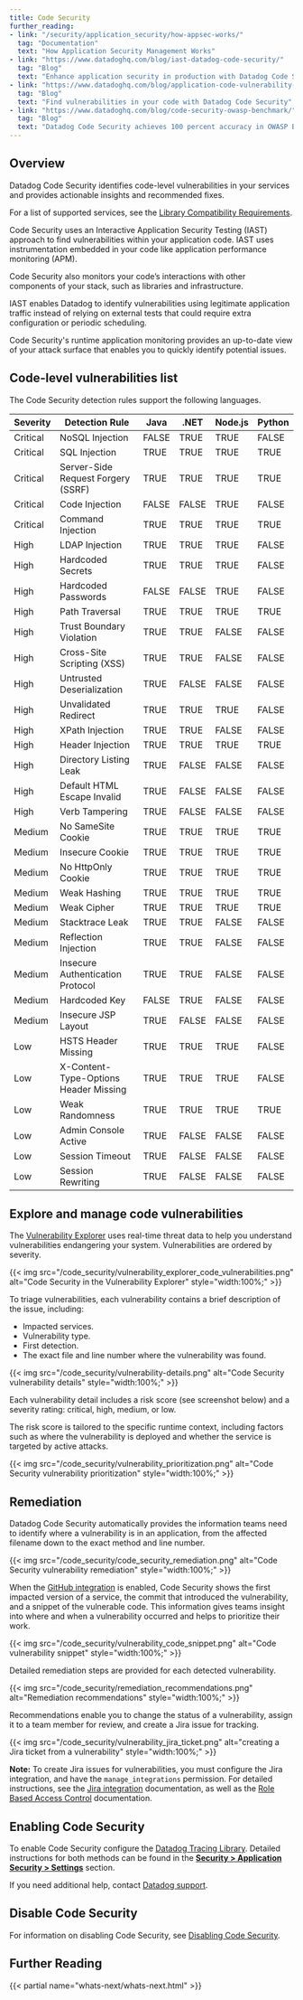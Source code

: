 ```yaml
---
title: Code Security
further_reading:
- link: "/security/application_security/how-appsec-works/"
  tag: "Documentation"
  text: "How Application Security Management Works"
- link: "https://www.datadoghq.com/blog/iast-datadog-code-security/"
  tag: "Blog"
  text: "Enhance application security in production with Datadog Code Security"
- link: "https://www.datadoghq.com/blog/application-code-vulnerability-detection/"
  tag: "Blog"
  text: "Find vulnerabilities in your code with Datadog Code Security"
- link: "https://www.datadoghq.com/blog/code-security-owasp-benchmark/"
  tag: "Blog"
  text: "Datadog Code Security achieves 100 percent accuracy in OWASP Benchmark by using an IAST approach"
---
```


## Overview

Datadog Code Security identifies code-level vulnerabilities in your services and provides actionable insights and recommended fixes.

For a list of supported services, see the [Library Compatibility Requirements][5].

Code Security uses an Interactive Application Security Testing (IAST) approach to find vulnerabilities within your application code. IAST uses instrumentation embedded in your code like application performance monitoring (APM).

Code Security also monitors your code’s interactions with other components of your stack, such as libraries and infrastructure.

IAST enables Datadog to identify vulnerabilities using legitimate application traffic instead of relying on external tests that could require extra configuration or periodic scheduling.

Code Security's runtime application monitoring provides an up-to-date view of your attack surface that enables you to quickly identify potential issues.

## Code-level vulnerabilities list

The Code Security detection rules support the following languages.

| Severity | Detection Rule                        | Java  | .NET  | Node.js | Python |
| -------- | ------------------------------------- | ----- | ----- | ------- |--------|
| Critical | NoSQL Injection                       | FALSE | TRUE  | TRUE    | FALSE  |
| Critical | SQL Injection                         | TRUE  | TRUE  | TRUE    | TRUE   |
| Critical | Server-Side Request Forgery (SSRF)    | TRUE  | TRUE  | TRUE    | TRUE   |
| Critical | Code Injection                        | FALSE | FALSE | TRUE    | FALSE  |
| Critical | Command Injection                     | TRUE  | TRUE  | TRUE    | TRUE   |
| High     | LDAP Injection                        | TRUE  | TRUE  | TRUE    | FALSE  |
| High     | Hardcoded Secrets                     | TRUE  | TRUE  | TRUE    | FALSE  |
| High     | Hardcoded Passwords                   | FALSE | FALSE | TRUE    | FALSE  |
| High     | Path Traversal                        | TRUE  | TRUE  | TRUE    | TRUE   |
| High     | Trust Boundary Violation              | TRUE  | TRUE  | FALSE   | FALSE  |
| High     | Cross-Site Scripting (XSS)            | TRUE  | TRUE  | FALSE   | FALSE  |
| High     | Untrusted Deserialization             | TRUE  | FALSE | FALSE   | FALSE  |
| High     | Unvalidated Redirect                  | TRUE  | TRUE  | TRUE    | FALSE  |
| High     | XPath Injection                       | TRUE  | TRUE  | FALSE   | FALSE  |
| High     | Header Injection                      | TRUE  | TRUE  | TRUE    | TRUE   |
| High     | Directory Listing Leak                | TRUE  | FALSE | FALSE   | FALSE  |
| High     | Default HTML Escape Invalid           | TRUE  | FALSE | FALSE   | FALSE  |
| High     | Verb Tampering                        | TRUE  | FALSE | FALSE   | FALSE  |
| Medium   | No SameSite Cookie                    | TRUE  | TRUE  | TRUE    | TRUE   |
| Medium   | Insecure Cookie                       | TRUE  | TRUE  | TRUE    | TRUE   |
| Medium   | No HttpOnly Cookie                    | TRUE  | TRUE  | TRUE    | TRUE   |
| Medium   | Weak Hashing                          | TRUE  | TRUE  | TRUE    | TRUE   |
| Medium   | Weak Cipher                           | TRUE  | TRUE  | TRUE    | TRUE   |
| Medium   | Stacktrace Leak                       | TRUE  | TRUE  | FALSE   | FALSE  |
| Medium   | Reflection Injection                  | TRUE  | TRUE  | FALSE   | FALSE  |
| Medium   | Insecure Authentication Protocol      | TRUE  | TRUE  | FALSE   | FALSE  |
| Medium   | Hardcoded Key                         | FALSE | TRUE  | FALSE   | FALSE  |
| Medium   | Insecure JSP Layout                   | TRUE  | FALSE | FALSE   | FALSE  |
| Low      | HSTS Header Missing                   | TRUE  | TRUE  | TRUE    | FALSE  |
| Low      | X-Content-Type-Options Header Missing | TRUE  | TRUE  | TRUE    | FALSE  |
| Low      | Weak Randomness                       | TRUE  | TRUE  | TRUE    | TRUE   |
| Low      | Admin Console Active                  | TRUE  | FALSE | FALSE   | FALSE  |
| Low      | Session Timeout                       | TRUE  | FALSE | FALSE   | FALSE  |
| Low      | Session Rewriting                     | TRUE  | FALSE | FALSE   | FALSE  |

## Explore and manage code vulnerabilities

The [Vulnerability Explorer][1] uses real-time threat data to help you understand vulnerabilities endangering your system. Vulnerabilities are ordered by severity.

{{< img src="/code_security/vulnerability_explorer_code_vulnerabilities.png" alt="Code Security in the Vulnerability Explorer" style="width:100%;" >}}

To triage vulnerabilities, each vulnerability contains a brief description of the issue, including:

- Impacted services.
- Vulnerability type.
- First detection.
- The exact file and line number where the vulnerability was found.

{{< img src="/code_security/vulnerability-details.png" alt="Code Security vulnerability details" style="width:100%;" >}}

Each vulnerability detail includes a risk score (see screenshot below) and a severity rating: critical, high, medium, or low.

The risk score is tailored to the specific runtime context, including factors such as where the vulnerability is deployed and whether the service is targeted by active attacks.

{{< img src="/code_security/vulnerability_prioritization.png" alt="Code Security vulnerability prioritization" style="width:100%;" >}}

## Remediation

Datadog Code Security automatically provides the information teams need to identify where a vulnerability is in an application, from the affected filename down to the exact method and line number.

{{< img src="/code_security/code_security_remediation.png" alt="Code Security vulnerability remediation" style="width:100%;" >}}

When the [GitHub integration][7] is enabled, Code Security shows the first impacted version of a service, the commit that introduced the vulnerability, and a snippet of the vulnerable code. This information gives teams insight into where and when a vulnerability occurred and helps to prioritize their work.

{{< img src="/code_security/vulnerability_code_snippet.png" alt="Code vulnerability snippet" style="width:100%;" >}}

Detailed remediation steps are provided for each detected vulnerability.

{{< img src="/code_security/remediation_recommendations.png" alt="Remediation recommendations" style="width:100%;" >}}

Recommendations enable you to change the status of a vulnerability, assign it to a team member for review, and create a Jira issue for tracking.

{{< img src="/code_security/vulnerability_jira_ticket.png" alt="creating a Jira ticket from a vulnerability" style="width:100%;" >}}

**Note:** To create Jira issues for vulnerabilities, you must configure the Jira integration, and have the `manage_integrations` permission. For detailed instructions, see the [Jira integration][3] documentation, as well as the [Role Based Access Control][4] documentation.

## Enabling Code Security

To enable Code Security configure the [Datadog Tracing Library][9]. Detailed instructions for both methods can be found in the [**Security > Application Security > Settings**][10] section.

If you need additional help, contact [Datadog support][11].

## Disable Code Security

For information on disabling Code Security, see [Disabling Code Security][12].

## Further Reading

{{< partial name="whats-next/whats-next.html" >}}

[1]: https://app.datadoghq.com/security/appsec/vm/code
[2]: /security/code_security/iast/setup/java/
[3]: /integrations/jira/
[4]: /account_management/rbac/permissions/#integrations
[5]: /security/code_security/iast/setup/compatibility/
[6]: https://docs.google.com/forms/d/1wsgbd80eImvJSjXe5y5VCjAW0zzn5p3CoCLsOy0vqsk/
[7]: /integrations/github/
[9]: /security/code_security/iast/setup/
[10]: https://app.datadoghq.com/security/configuration/asm/setup
[11]: https://www.datadoghq.com/support/
[12]: /security/application_security/troubleshooting/#disabling-code-security
